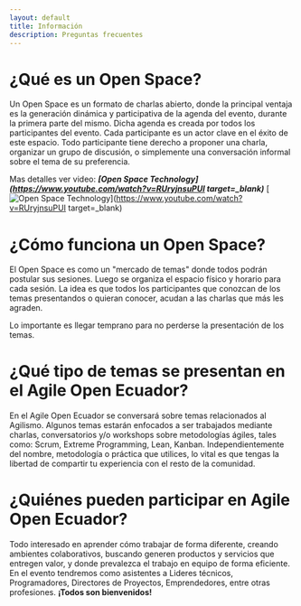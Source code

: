 ```yaml
---
layout: default
title: Información
description: Preguntas frecuentes
---
```


# ¿Qué es un Open Space?

Un Open Space es un formato de charlas abierto, donde la principal ventaja es la generación dinámica y participativa de la agenda del evento, durante la primera parte del mismo. Dicha agenda es creada por todos los participantes del evento. Cada participante es un actor clave en el éxito de este espacio. 
Todo participante tiene derecho a proponer una charla, organizar un grupo de discusión, o simplemente una conversación informal sobre el tema de su preferencia.

Mas detalles ver video: ***[Open Space Technology](https://www.youtube.com/watch?v=RUryjnsuPUI target=_blank)***
[![Open Space Technology](https://img.youtube.com/vi/RUryjnsuPUI/0.jpg)](https://www.youtube.com/watch?v=RUryjnsuPUI target=_blank)

# ¿Cómo funciona un Open Space?

El Open Space es como un "mercado de temas" donde todos podrán postular sus sesiones. Luego se organiza el espacio físico y horario para cada sesión. La idea es que todos los participantes que conozcan de los temas presentandos o quieran conocer, acudan a las charlas que más les agraden.

Lo importante es llegar temprano para no perderse la presentación de los temas.

# ¿Qué tipo de temas se presentan en el Agile Open Ecuador?

En el Agile Open Ecuador se conversará sobre temas relacionados al Agilismo. Algunos temas estarán enfocados a ser trabajados mediante charlas, conversatorios y/o workshops sobre metodologías ágiles, tales como: Scrum, Extreme Programming, Lean, Kanban.
Independientemente del nombre, metodología o práctica que utilices, lo vital es que tengas la libertad de compartir tu experiencia con el resto de la comunidad.

# ¿Quiénes pueden participar en Agile Open Ecuador?

Todo interesado en aprender cómo trabajar de forma diferente, creando ambientes colaborativos, buscando generen productos y servicios que entregen valor, y donde prevalezca el trabajo en equipo de forma eficiente.
En el evento tendremos como asistentes a Lideres técnicos, Programadores, Directores de Proyectos, Emprendedores, entre otras profesiones. **¡Todos son bienvenidos!**
